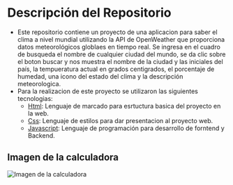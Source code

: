 # Descripción del Repositorio
- Este repositorio contiene un proyecto de una aplicacion para saber el clima a nivel mundial utilizando la API de OpenWeather que proporciona datos meteorológicos globlaes en tiempo real.
Se ingresa en el cuadro de busqueda el nombre de cualquier ciudad del mundo,  se da clic sobre el boton buscar y nos muestra el nombre de la ciudad y las iniciales del país, la tempueratura
actual en grados centigrados, el porcentaje de humedad, una icono del estado del clima y la descripción meteorologica. 
- Para la realizacion de este proyecto se utilizaron las siguientes tecnologias:
  - [Html](https://developer.mozilla.org/es/docs/Web/HTML): Lenguaje de marcado para esrtuctura basica del proyecto en la web.
  - [Css](https://developer.mozilla.org/es/docs/Web/CSS): Lenguaje de estilos para dar presentacion al proyecto web.
  - [Javascript](https://developer.mozilla.org/es/docs/Web/javascript): Lenguaje de programación para desarrollo de forntend y Backend.

## Imagen de la calculadora

![Imagen de la calculadora](./img/clima.png)
